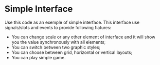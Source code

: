 # Simple Interface
Use this code as an exemple of simple interface.
This interface use signals/slots and events to provide following fiatures:
- You can change scale or any other element of interface and it will show you the value synchronously with all elements;
- You can switch between two graphic styles;
- You can choose between grid, horizontal or vertical layouts;
- You can play simple game. 
